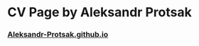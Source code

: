 # CV Page by Aleksandr Protsak
### [Aleksandr-Protsak.github.io](https://www.aleksandrpProtsak.github.io)
